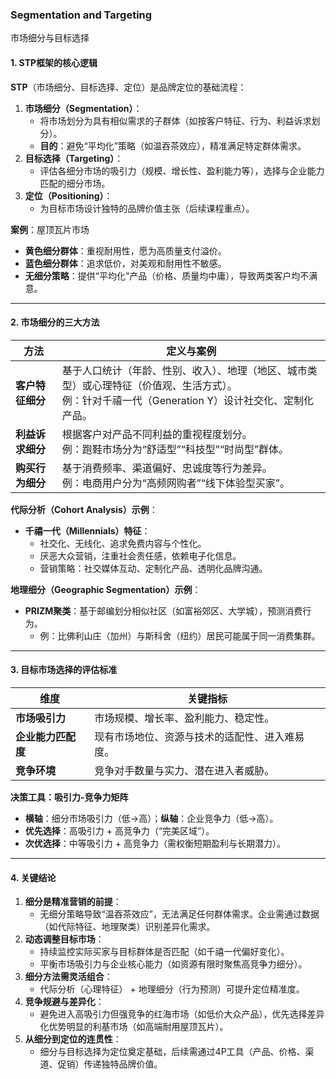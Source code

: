 ### Segmentation and Targeting

市场细分与目标选择

#### 1. STP框架的核心逻辑  
**STP**（市场细分、目标选择、定位）是品牌定位的基础流程：  
1. **市场细分（Segmentation）**：  
   - 将市场划分为具有相似需求的子群体（如按客户特征、行为、利益诉求划分）。  
   - **目的**：避免“平均化”策略（如温吞茶效应），精准满足特定群体需求。  
2. **目标选择（Targeting）**：  
   - 评估各细分市场的吸引力（规模、增长性、盈利能力等），选择与企业能力匹配的细分市场。  
3. **定位（Positioning）**：  
   - 为目标市场设计独特的品牌价值主张（后续课程重点）。  

**案例**：屋顶瓦片市场  
- **黄色细分群体**：重视耐用性，愿为高质量支付溢价。  
- **蓝色细分群体**：追求低价，对美观和耐用性不敏感。  
- **无细分策略**：提供“平均化”产品（价格、质量均中庸），导致两类客户均不满意。  

---

#### 2. 市场细分的三大方法

| **方法**              | **定义与案例**                                                                 |  
|-----------------------|-------------------------------------------------------------------------------|  
| **客户特征细分**        | 基于人口统计（年龄、性别、收入）、地理（地区、城市类型）或心理特征（价值观、生活方式）。<br>例：针对千禧一代（Generation Y）设计社交化、定制化产品。 |  
| **利益诉求细分**        | 根据客户对产品不同利益的重视程度划分。<br>例：跑鞋市场分为“舒适型”“科技型”“时尚型”群体。 |  
| **购买行为细分**        | 基于消费频率、渠道偏好、忠诚度等行为差异。<br>例：电商用户分为“高频网购者”“线下体验型买家”。 |  

**代际分析（Cohort Analysis）示例**：  
- **千禧一代（Millennials）特征**：  
  - 社交化、无线化、追求免费内容与个性化。  
  - 厌恶大众营销，注重社会责任感，依赖电子化信息。  
  - 营销策略：社交媒体互动、定制化产品、透明化品牌沟通。  

**地理细分（Geographic Segmentation）示例**：  
- **PRIZM聚类**：基于邮编划分相似社区（如富裕郊区、大学城），预测消费行为。  
  - 例：比佛利山庄（加州）与斯科舍（纽约）居民可能属于同一消费集群。  

---

#### 3. 目标市场选择的评估标准  

| **维度**              | **关键指标**                                                                 |  
|-----------------------|-----------------------------------------------------------------------------|  
| **市场吸引力**          | 市场规模、增长率、盈利能力、稳定性。                                           |  
| **企业能力匹配度**       | 现有市场地位、资源与技术的适配性、进入难易度。                                     |  
| **竞争环境**           | 竞争对手数量与实力、潜在进入者威胁。                                              |  

**决策工具：吸引力-竞争力矩阵**  
- **横轴**：细分市场吸引力（低→高）；**纵轴**：企业竞争力（低→高）。  
- **优先选择**：高吸引力 + 高竞争力（“完美区域”）。  
- **次优选择**：中等吸引力 + 高竞争力（需权衡短期盈利与长期潜力）。  

---

#### 4. 关键结论  
1. **细分是精准营销的前提**：  
   - 无细分策略导致“温吞茶效应”，无法满足任何群体需求。企业需通过数据（如代际特征、地理聚类）识别差异化需求。  
2. **动态调整目标市场**：  
   - 持续监控实际买家与目标群体是否匹配（如千禧一代偏好变化）。  
   - 平衡市场吸引力与企业核心能力（如资源有限时聚焦高竞争力细分）。  
3. **细分方法需灵活组合**：  
   - 代际分析（心理特征） + 地理细分（行为预测）可提升定位精准度。  
4. **竞争规避与差异化**：  
   - 避免进入高吸引力但强竞争的红海市场（如低价大众产品），优先选择差异化优势明显的利基市场（如高端耐用屋顶瓦片）。  
5. **从细分到定位的连贯性**：  
   - 细分与目标选择为定位奠定基础，后续需通过4P工具（产品、价格、渠道、促销）传递独特品牌价值。  